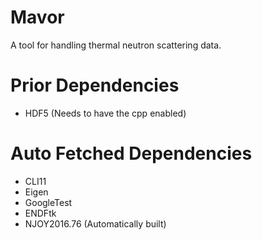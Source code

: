 # Mavor
A tool for handling thermal neutron scattering data.

# Prior Dependencies 
* HDF5 (Needs to have the cpp enabled)

# Auto Fetched Dependencies
* CLI11
* Eigen
* GoogleTest
* ENDFtk
* NJOY2016.76 (Automatically built)